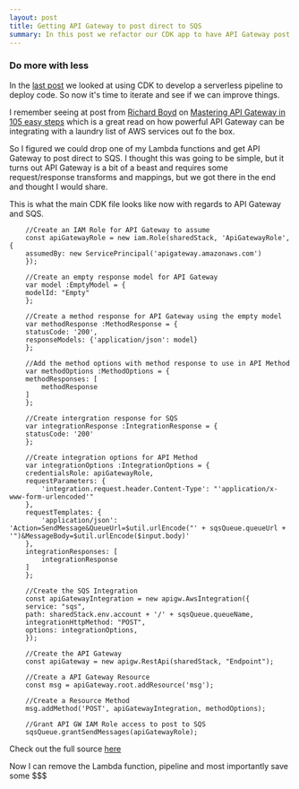 ```yaml
---
layout: post
title: Getting API Gateway to post direct to SQS
summary: In this post we refactor our CDK app to have API Gateway post directly to SQS and remove the need for Lambda to do this.
---
```


### Do more with less

In the [last post] we looked at using CDK to develop a serverless pipeline to deploy code. So now it's time to iterate and see if we can improve things.

I remember seeing at post from [Richard Boyd] on [Mastering API Gateway in 105 easy steps] which is a great read on how powerful API Gateway can be integrating with a laundry list of AWS services out fo the box.

So I figured we could drop one of my Lambda functions and get API Gateway to post direct to SQS. I thought this was going to be simple, but it turns out API Gateway is a bit of a beast and requires some request/response transforms and mappings, but we got there in the end and thought I would share.

This is what the main CDK file looks like now with regards to API Gateway and SQS.

```
    //Create an IAM Role for API Gateway to assume
    const apiGatewayRole = new iam.Role(sharedStack, 'ApiGatewayRole', {
    assumedBy: new ServicePrincipal('apigateway.amazonaws.com')
    });

    //Create an empty response model for API Gateway
    var model :EmptyModel = {
    modelId: "Empty"
    };

    //Create a method response for API Gateway using the empty model
    var methodResponse :MethodResponse = {
    statusCode: '200',
    responseModels: {'application/json': model}
    };

    //Add the method options with method response to use in API Method
    var methodOptions :MethodOptions = {
    methodResponses: [
        methodResponse
    ]
    };

    //Create intergration response for SQS
    var integrationResponse :IntegrationResponse = {
    statusCode: '200'
    };

    //Create integration options for API Method
    var integrationOptions :IntegrationOptions = {
    credentialsRole: apiGatewayRole,
    requestParameters: {
        'integration.request.header.Content-Type': "'application/x-www-form-urlencoded'"
    },
    requestTemplates: {
        'application/json': 'Action=SendMessage&QueueUrl=$util.urlEncode("' + sqsQueue.queueUrl + '")&MessageBody=$util.urlEncode($input.body)'
    },
    integrationResponses: [
        integrationResponse
    ]
    };

    //Create the SQS Integration
    const apiGatewayIntegration = new apigw.AwsIntegration({ 
    service: "sqs",
    path: sharedStack.env.account + '/' + sqsQueue.queueName,
    integrationHttpMethod: "POST",
    options: integrationOptions,
    });

    //Create the API Gateway
    const apiGateway = new apigw.RestApi(sharedStack, "Endpoint");

    //Create a API Gateway Resource
    const msg = apiGateway.root.addResource('msg');

    //Create a Resource Method
    msg.addMethod('POST', apiGatewayIntegration, methodOptions);

    //Grant API GW IAM Role access to post to SQS
    sqsQueue.grantSendMessages(apiGatewayRole);
```

Check out the full source [here]

Now I can remove the Lambda function, pipeline and most importantly save some $$$

[last post]: https://msimpson.co.nz/AWS-CDK
[Richard Boyd]: https://twitter.com/rchrdbyd
[Mastering API Gateway in 105 easy steps]: https://rboyd.dev/e41a775d-3dd6-4a9f-ab45-b01f3bddab83
[here]: https://github.com/msimpsonnz/cdk-ci-cd